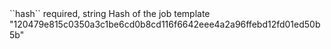 <tr><td>``hash``</td>
	
<td>required, string</td>
	
<td>Hash of the job template</td>
	
<td>"120479e815c0350a3c1be6cd0b8cd116f6642eee4a2a96ffebd12fd01ed50b5b"</td>
	
<td></td></tr>

